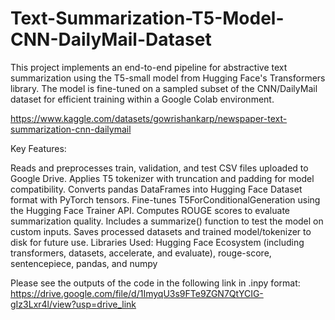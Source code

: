 # Text-Summarization-T5-Model-CNN-DailyMail-Dataset
This project implements an end-to-end pipeline for abstractive text summarization using the T5-small model from Hugging Face's Transformers library. The model is fine-tuned on a sampled subset of the CNN/DailyMail dataset for efficient training within a Google Colab environment.

https://www.kaggle.com/datasets/gowrishankarp/newspaper-text-summarization-cnn-dailymail

Key Features:

Reads and preprocesses train, validation, and test CSV files uploaded to Google Drive.
Applies T5 tokenizer with truncation and padding for model compatibility.
Converts pandas DataFrames into Hugging Face Dataset format with PyTorch tensors.
Fine-tunes T5ForConditionalGeneration using the Hugging Face Trainer API.
Computes ROUGE scores to evaluate summarization quality.
Includes a summarize() function to test the model on custom inputs.
Saves processed datasets and trained model/tokenizer to disk for future use.
Libraries Used: Hugging Face Ecosystem (including transformers, datasets, accelerate, and evaluate), rouge-score, sentencepiece, pandas, and numpy

Please see the outputs of the code in the following link in .inpy format: https://drive.google.com/file/d/1ImyqU3s9FTe9ZGN7QtYCIG-gIz3Lxr4l/view?usp=drive_link
